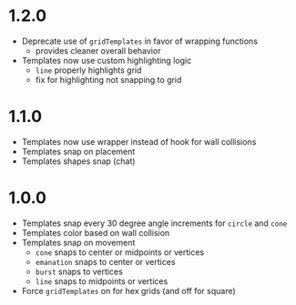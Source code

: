# 1.2.0

- Deprecate use of `gridTemplates` in favor of wrapping functions
    - provides cleaner overall behavior
- Templates now use custom highlighting logic
    - `line` properly highlights grid
    - fix for highlighting not snapping to grid

# 1.1.0

- Templates now use wrapper instead of hook for wall collisions
- Templates snap on placement
- Templates shapes snap (chat)

# 1.0.0

- Templates snap every 30 degree angle increments for `circle` and `cone`
- Templates color based on wall collision
- Templates snap on movement
    - `cone` snaps to center or midpoints or vertices
    - `emanation` snaps to center or vertices
    - `burst` snaps to vertices
    - `line` snaps to midpoints or vertices
- Force `gridTemplates` on for hex grids (and off for square)
